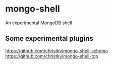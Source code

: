 # mongo-shell
An experimental MongoDB shell

## Some experimental plugins
https://github.com/christkv/mongo-shell-schema
https://github.com/christkv/mongo-shell-top